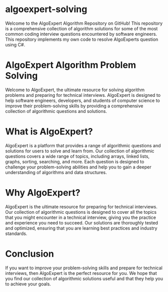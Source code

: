 # algoexpert-solving
Welcome to the AlgoExpert Algorithm Repository on GitHub! This repository is a comprehensive collection of algorithm solutions for some of the most common coding interview questions encountered by software engineers.
This repository implements my own code to resolve AlgoExperts question using C#.

# AlgoExpert Algorithm Problem Solving

Welcome to AlgoExpert, the ultimate resource for solving algorithm problems and preparing for technical interviews. AlgoExpert is designed to help software engineers, developers, and students of computer science to improve their problem-solving skills by providing a comprehensive collection of algorithmic questions and solutions.

# What is AlgoExpert?

AlgoExpert is a platform that provides a range of algorithmic questions and solutions for users to solve and learn from. Our collection of algorithmic questions covers a wide range of topics, including arrays, linked lists, graphs, sorting, searching, and more. Each question is designed to challenge your problem-solving abilities and help you to gain a deeper understanding of algorithms and data structures.

# Why AlgoExpert?

AlgoExpert is the ultimate resource for preparing for technical interviews. Our collection of algorithmic questions is designed to cover all the topics that you might encounter in a technical interview, giving you the practice and experience you need to succeed. Our solutions are thoroughly tested and optimized, ensuring that you are learning best practices and industry standards.

# Conclusion

If you want to improve your problem-solving skills and prepare for technical interviews, then AlgoExpert is the perfect resource for you. We hope that you find our collection of algorithmic solutions useful and that they help you to achieve your goals.
